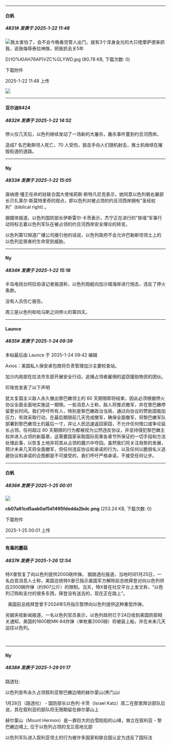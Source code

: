 ﻿
*****

####  白帆  
##### 4831#       发表于 2025-1-22 11:48

<img src="https://static.saraba1st.com/image/smiley/face2017/049.png" referrerpolicy="no-referrer">我太害怕了，会不会今晚看完管人出门，就有3个浑身金光的大只佬摩萨德来抓我，说我侮辱泰拉神族，把我抓去关5年

D}1O%KIAH76AP)VZC%GLYWD.jpg
(80.78 KB, 下载次数: 0)

下载附件

2025-1-22 11:48 上传

<img src="https://img.saraba1st.com/forum/202501/22/114814c4829pnxv33xnnsn.jpg" referrerpolicy="no-referrer">

*****

####  亚尔迪8424  
##### 4832#       发表于 2025-1-22 14:52

停火仅几天后，以色列继续发动了一场新的大屠杀，屠杀事件蔓到约旦河西岸。

造成7 名巴勒斯坦人死亡，70 人受伤。狙击手向人们随机射击，推土机继续在摧毁街道的道路。

*****

####  Ny  
##### 4833#       发表于 2025-1-22 15:05

唐纳德·懂王任命的驻联合国大使埃莉斯·斯特凡尼克表示，她同意以色列极右翼部长贝扎莱尔·斯莫特里奇的观点，即以色列对被占领的约旦河西岸拥有“圣经权利”  (biblical right) 。

据媒体报道，以色列国防部长伊斯雷尔·卡茨表示，杰宁正在进行的“铁墙”军事行动将标志着以色列军队在被占领的约旦河西岸安全理论的转变。

以色列第12频道广播公司援引他的话说，以色列政府不会允许巴勒斯坦领土上的以色列定居者的生命受到威胁。

*****

####  Ny  
##### 4834#       发表于 2025-1-22 15:18

半岛电视台阿拉伯语记者报道称，以色列炮艇向加沙城海岸进行炮击，违反了停火条款。

没有人员伤亡报告。

周三是以色列和哈马斯之间停火的第四天。

*****

####  Launce  
##### 4835#       发表于 2025-1-24 09:39

 本帖最后由 Launce 于 2025-1-24 09:42 编辑 

Axios：美国私人保安承包商将负责管理加沙主要检查站。

加沙内政部在拉法市东部开展安全行动，追捕占领者雇佣的盗窃援助物资的团伙。

珍珠党发表了以下声明

犹太复国主义敌人永久撤出黎巴嫩领土的 60 天期限即将结束，因此必须根据停火协议全面全面地实施这一期限。一些消息人士称，敌人将推迟撤军，并在黎巴嫩停留更长时间。我们呼吁所有人，特别是黎巴嫩政治当局，通过向协议的赞助国施加压力，有效采取行动，在最后期限前几天完成撤军，确保全面撤军，将黎巴嫩军队部署到黎巴嫩领土的最后一寸，并让人民迅速返回家园，不允许任何借口或争论延长占领。任何超过 60 天期限的行为都被视为公然违反协议，并坚持侵犯黎巴嫩主权并进入占领的新篇章，这需要国家采取国际宪章各章节所保证的一切手段和方法处理此事，以恢复土地并将其从占领的魔爪中夺回。虽然我们将关注局势的发展，预计未来几天将全面撤军，但任何违反协议和承诺的行为，以及任何以脆弱名义逃避协议和承诺的企图都是不可接受的，我们呼吁严格承诺，不接受任何让步。

*****

####  白帆  
##### 4836#       发表于 2025-1-25 00:01

<img src="https://img.saraba1st.com/forum/202501/25/000125el3abc8mmjvwblbx.png" referrerpolicy="no-referrer">

<strong>cb07a61cd5aab0af5d1495fdedda2bdc.png</strong> (253.24 KB, 下载次数: 0)

下载附件

2025-1-25 00:01 上传

*****

####  有毒的蘑菇  
##### 4837#       发表于 2025-1-26 12:54

 特X普恢复了向以色列提供2000磅炸弹。
据路透社报道，当地时间1月25日，一名白宫消息人士称，美国总统特X普已指示美国军方解除前总统拜登对向以色列供应2000磅炸弹（约907公斤）的限制。当天，特X普在社交平台上发文称，“以色列订购和支付的很多东西，拜登没有送去的，现在正在路上”。

  美国前总统拜登曾于2024年5月指示暂停向以色列提供这种重型炸弹。

另据央视新闻报道，一名以色列官员表示，以色列政府已于24日收到美国防部相关通知，美国的1800枚MK-84炸弹（单枚重2000磅）将被装上船，并在未来几天运往以色列。

　


*****

####  Ny  
##### 4838#       发表于 2025-1-29 01:17

路透社:

以色列宣布永久占领叙利亚黎巴嫩边境的赫尔蒙山(黑门山) 

1月28日（路透社） - 国防部长以色列·卡茨（Israel Katz）周二在那里拜访部队后说，其在叙利亚的部队将无限期留在赫尔蒙山上

赫尔蒙山（Mount Hermon）是一群巨大的白雪皑皑的山峰，耸立在叙利亚 - 黎巴嫩边境上, 位于以色列占领的戈兰高地北部

以色列军队进入叙利亚领土的行为被许多国家和联合国认定为违反了国际法

